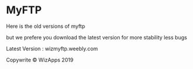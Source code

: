 # MyFTP

Here is the old versions of myftp

but we prefere you download the latest version for more stability less bugs

Latest Version : wizmyftp.weebly.com

Copywrite © WizApps 2019
